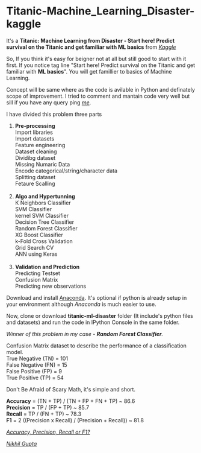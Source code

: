 # Titanic-Machine_Learning_Disaster-kaggle

It's a <b>Titanic: Machine Learning from Disaster - Start here! Predict survival on the Titanic and get familiar with ML basics</b> from *<a href="https://www.kaggle.com/c/titanic" target="_blank" rel="noopener noreferrer">Kaggle</a>* 

So, If you think it's easy for beigner not at all but still good to start with it first. If you notice tag line "Start here! Predict survival on the Titanic and get familiar with <b>ML basics</b>". You will get famillier to basics of Machine Learning.

Concept will be same where as the code is avilable in Python and definately scope of improvement. I tried to comment and mantain code very well but sill if you have any query ping *<a href="https://www.linkedin.com/in/mrnikhilgupta/" target="_blank" rel="noopener noreferrer">me</a>*.

I have divided this problem three parts<br>
1. <b>Pre-processing</b><br>
   Import libraries<br>
   Import datasets<br>
   Feature engineering<br>
   Dataset cleaning<br>
   Dividibg dataset<br>
   Missing Numaric Data<br>
   Encode categorical/string/character data<br>
   Splitting dataset<br>
   Fetaure Scalling<br><br>
2. <b>Algo and Hypertunning</b><br>
   K Neighbors Classifier<br>
   SVM Classifier<br>
   kernel SVM Classifier<br>
   Decision Tree Classifier<br>
   Random Forest Classifier<br>
   XG Boost Classifier<br>
   k-Fold Cross Validation<br>
   Grid Search CV<br>
   ANN using Keras<br><br>
3. <b>Validation and Prediction</b><br>
   Predicting Testset<br>
   Confusion Matrix<br>
   Predicting new observations<br>
   
Download and install <a href="https://www.anaconda.com/download/" target="_blank" rel="noopener noreferrer">Anaconda</a>. It's optional if python is already setup in your environment although *Anaconda* is much easier to use.

Now, clone or download <b>titanic-ml-disaster</b> folder (It include's python files and datasets) and run the code in IPython Console in the same folder.

*Winner of this problem in my case - <b>Random Forest Classifier</b>.*

Confusion Matrix dataset to describe the performance of a classification model.<br>
<b></b>True Negative (TN) = 101<br>
<b></b>False Negative (FN) = 15<br>
<b></b>False Positive (FP) = 9<br>
<b></b>True Positive (TP) = 54<br>

Don't Be Afraid of Scary Math, it's simple and short.

<b>Accuracy</b> = (TN + TP) / (TN + FP + FN + TP) ~ 86.6<br>
<b>Precision</b> = TP / (FP + TP) ~ 85.7<br>
<b>Recall</b> = TP / (FN + TP) ~ 78.3<br>
<b>F1</b> = 2 ((Precision x Recall) / (Precision + Recall)) ~ 81.8<br>

*<a href="https://towardsdatascience.com/accuracy-precision-recall-or-f1-331fb37c5cb9" target="_blank" rel="noopener noreferrer">Accuracy, Precision, Recall or F1?</a>* 

*<a href="https://www.linkedin.com/in/mrnikhilgupta/" target="_blank">Nikhil Gupta</a>* 

